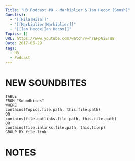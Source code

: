 ```yaml
---
Title: "H3 Podcast #8 - Markiplier & Ian Hecox (Smosh)"
Guest(s):
  - "[[Hila|Hila]]"
  - "[[Markiplier|Markiplier]]"
  - "[[Ian Hecox|Ian Hecox]]"
Topics: []
URL: https://www.youtube.com/watch?v=hrEFpGiETu8
Date: 2017-05-29
tags:
  - H3
  - Podcast
---
```

# NEW SOUNDBITES
``` dataview
TABLE
FROM "Soundbites"
WHERE 
contains(Topics.file.path, this.file.path) 
OR 
contains(file.outlinks.file.path, this.file.path)
OR
contains(file.inlinks.file.path, this.filep)
GROUP BY file.link
```

# NOTES
